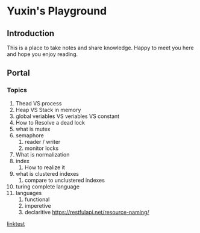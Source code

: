 # Yuxin's Playground

## Introduction

This is a place to take notes and share knowledge. Happy to meet you here and hope you enjoy reading.

## Portal

### Topics

1. Thead VS process
1. Heap VS Stack in memory
1. global veriables VS veriables VS constant
1. How to Resolve a dead lock
1. what is mutex
1. semaphore
    1. reader / writer
    1. monitor locks
1. What is normalization
1. index
    1. How to realize it
1. what is clustered indexes
    1. compare to unclustered indexes
1. turing complete language
1. languages
    1. functional
    1. imperetive
    1. declaritive
https://restfulapi.net/resource-naming/


[linktest](/post/MarkdownGuide)
